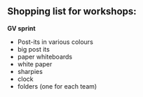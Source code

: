 ## Shopping list for workshops:

**GV sprint**
- Post-its in various colours
- big post its
- paper whiteboards
- white paper
- sharpies
- clock
- folders (one for each team)
